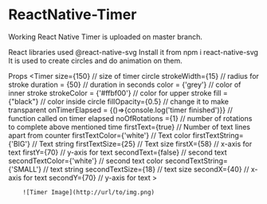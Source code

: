 # ReactNative-Timer

Working React Native Timer is uploaded on master branch.

React libraries used
@react-native-svg
Install it from npm i react-native-svg
It is used to create circles and do animation on them.


Props
  <Timer
        size={150} // size of timer circle
        strokeWidth={15} // radius for stroke
        duration = {50} // duration in seconds
        color = {'grey'} // color of inner stroke
        strokeColor = {'#ffbf00'} // color for upper stroke
        fill = {"black"} // color inside circle
        fillOpacity={0.5} // change it to make transparent
        onTimerElapsed = {()=>{console.log('timer finished')}} // function called on timer elapsed
        noOfRotations ={1} // number of rotations to complete above mentioned time
        firstText={true} // Number of text lines apart from counter
        firstTextColor={'white'} // Text color
        firstTextString={'BIG'} // Text string
        firstTextSize={25} // Text size
        firstX={58} // x-axis for text
        firstY={70} // y-axis for text
        secondText={false} // second text
        secondTextColor={'white'} // second text color
        secondTextString={'SMALL'} // text string
        secondTextSize={18} //  text size
        secondX={40} //  x-axis for text
        secondY={70} //  y-axis for text
        ></Timer>
        
        
        ![Timer Image](http://url/to/img.png)
